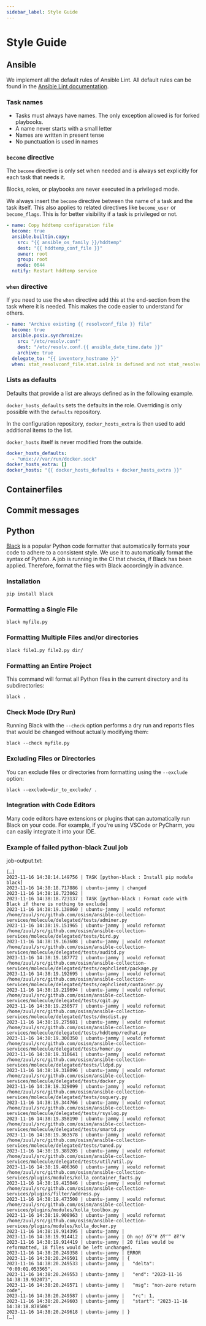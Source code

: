 ```yaml
---
sidebar_label: Style Guide
---
```


# Style Guide

## Ansible

We implement all the default rules of Ansible Lint. All default rules can be found in the
[Ansible Lint documentation](https://ansible.readthedocs.io/projects/lint/rules/).

### Task names

* Tasks must always have names. The only exception allowed is for forked playbooks.
* A name never starts with a small letter
* Names are written in present tense
* No punctuation is used in names

### `become` directive

The `become` directive is only set when needed and is always set explicitly for each task that needs it.

Blocks, roles, or playbooks are never executed in a privileged mode.

We always insert the `become` directive between the name of a task and the task itself. This also applies
to related directives like `become_user`  or `become_flags`. This is for better visibility if a task is
privileged or not.

```yaml
- name: Copy hddtemp configuration file
  become: true
  ansible.builtin.copy:
    src: "{{ ansible_os_family }}/hddtemp"
    dest: "{{ hddtemp_conf_file }}"
    owner: root
    group: root
    mode: 0644
  notify: Restart hddtemp service
```

### `when` directive

If you need to use the `when` directive add this at the end-section from the task where it is needed. This
makes the code easier to understand for others.

```yaml
- name: "Archive existing {{ resolvconf_file }} file"
  become: true
  ansible.posix.synchronize:
    src: "/etc/resolv.conf"
    dest: "/etc/resolv.conf.{{ ansible_date_time.date }}"
    archive: true
  delegate_to: "{{ inventory_hostname }}"
  when: stat_resolvconf_file.stat.islnk is defined and not stat_resolvconf_file.stat.islnk
```

### Lists as defaults

Defaults that provide a list are always defined as in the following example.

`docker_hosts_defaults` sets the defaults in the role. Overriding is only possible with the `defaults` repository.

In the configuration repository, `docker_hosts_extra` is then used to add additional items to the list.

`docker_hosts` itself is never modified from the outside.

```yaml
docker_hosts_defaults:
  - "unix:///var/run/docker.sock"
docker_hosts_extra: []
docker_hosts: "{{ docker_hosts_defaults + docker_hosts_extra }}"
```

## Containerfiles

## Commit messages

## Python

[Black](https://github.com/psf/black) is a popular Python code formatter that automatically
formats your code to adhere to a consistent style. We use it to automatically format the
syntax of Python. A job is running in the CI that checks, if Black has been applied. Therefore,
format the files with Black accordingly in advance.

### Installation
```pip install black```

### Formatting a Single File
```black myfile.py```

### Formatting Multiple Files and/or directories
```black file1.py file2.py dir/```

### Formatting an Entire Project
This command will format all Python files in the current directory and its subdirectories:

```black .```

### Check Mode (Dry Run)
Running Black with the ```--check``` option performs a dry run and reports files that would be
changed without actually modifying them:

```black --check myfile.py```

### Excluding Files or Directories
You can exclude files or directories from formatting using the ```--exclude``` option:

```black --exclude=dir_to_exclude/ .```

### Integration with Code Editors
Many code editors have extensions or plugins that can automatically run Black on your code.
For example, if you're using VSCode or PyCharm, you can easily integrate it into your IDE.

### Example of failed python-black Zuul job
job-output.txt:
```
[…]
2023-11-16 14:38:14.149756 | TASK [python-black : Install pip module black]
2023-11-16 14:38:18.717886 | ubuntu-jammy | changed
2023-11-16 14:38:18.723062 |
2023-11-16 14:38:18.723137 | TASK [python-black : Format code with Black if there is nothing to exclude]
2023-11-16 14:38:19.138060 | ubuntu-jammy | would reformat /home/zuul/src/github.com/osism/ansible-collection-services/molecule/delegated/tests/adminer.py
2023-11-16 14:38:19.151965 | ubuntu-jammy | would reformat /home/zuul/src/github.com/osism/ansible-collection-services/molecule/delegated/tests/bird.py
2023-11-16 14:38:19.163608 | ubuntu-jammy | would reformat /home/zuul/src/github.com/osism/ansible-collection-services/molecule/delegated/tests/auditd.py
2023-11-16 14:38:19.187772 | ubuntu-jammy | would reformat /home/zuul/src/github.com/osism/ansible-collection-services/molecule/delegated/tests/cephclient/package.py
2023-11-16 14:38:19.192695 | ubuntu-jammy | would reformat /home/zuul/src/github.com/osism/ansible-collection-services/molecule/delegated/tests/cephclient/container.py
2023-11-16 14:38:19.219694 | ubuntu-jammy | would reformat /home/zuul/src/github.com/osism/ansible-collection-services/molecule/delegated/tests/cgit.py
2023-11-16 14:38:19.230577 | ubuntu-jammy | would reformat /home/zuul/src/github.com/osism/ansible-collection-services/molecule/delegated/tests/dnsdist.py
2023-11-16 14:38:19.275681 | ubuntu-jammy | would reformat /home/zuul/src/github.com/osism/ansible-collection-services/molecule/delegated/tests/hddtemp/redhat.py
2023-11-16 14:38:19.300350 | ubuntu-jammy | would reformat /home/zuul/src/github.com/osism/ansible-collection-services/molecule/delegated/tests/homer.py
2023-11-16 14:38:19.310641 | ubuntu-jammy | would reformat /home/zuul/src/github.com/osism/ansible-collection-services/molecule/delegated/tests/lldpd.py
2023-11-16 14:38:19.318096 | ubuntu-jammy | would reformat /home/zuul/src/github.com/osism/ansible-collection-services/molecule/delegated/tests/docker.py
2023-11-16 14:38:19.329099 | ubuntu-jammy | would reformat /home/zuul/src/github.com/osism/ansible-collection-services/molecule/delegated/tests/osquery.py
2023-11-16 14:38:19.344766 | ubuntu-jammy | would reformat /home/zuul/src/github.com/osism/ansible-collection-services/molecule/delegated/tests/rsyslog.py
2023-11-16 14:38:19.358190 | ubuntu-jammy | would reformat /home/zuul/src/github.com/osism/ansible-collection-services/molecule/delegated/tests/smartd.py
2023-11-16 14:38:19.363578 | ubuntu-jammy | would reformat /home/zuul/src/github.com/osism/ansible-collection-services/molecule/delegated/tests/tuned.py
2023-11-16 14:38:19.389205 | ubuntu-jammy | would reformat /home/zuul/src/github.com/osism/ansible-collection-services/molecule/delegated/tests/util/util.py
2023-11-16 14:38:19.406360 | ubuntu-jammy | would reformat /home/zuul/src/github.com/osism/ansible-collection-services/plugins/modules/kolla_container_facts.py
2023-11-16 14:38:19.415046 | ubuntu-jammy | would reformat /home/zuul/src/github.com/osism/ansible-collection-services/plugins/filter/address.py
2023-11-16 14:38:19.473508 | ubuntu-jammy | would reformat /home/zuul/src/github.com/osism/ansible-collection-services/plugins/modules/kolla_toolbox.py
2023-11-16 14:38:19.908963 | ubuntu-jammy | would reformat /home/zuul/src/github.com/osism/ansible-collection-services/plugins/modules/kolla_docker.py
2023-11-16 14:38:19.914395 | ubuntu-jammy |
2023-11-16 14:38:19.914412 | ubuntu-jammy | Oh no! ðŸ’¥ ðŸ’” ðŸ’¥
2023-11-16 14:38:19.914419 | ubuntu-jammy | 20 files would be reformatted, 18 files would be left unchanged.
2023-11-16 14:38:20.249358 | ubuntu-jammy | ERROR
2023-11-16 14:38:20.249501 | ubuntu-jammy | {
2023-11-16 14:38:20.249533 | ubuntu-jammy |   "delta": "0:00:01.053565",
2023-11-16 14:38:20.249553 | ubuntu-jammy |   "end": "2023-11-16 14:38:19.932073",
2023-11-16 14:38:20.249571 | ubuntu-jammy |   "msg": "non-zero return code",
2023-11-16 14:38:20.249587 | ubuntu-jammy |   "rc": 1,
2023-11-16 14:38:20.249603 | ubuntu-jammy |   "start": "2023-11-16 14:38:18.878508"
2023-11-16 14:38:20.249618 | ubuntu-jammy | }
[…]
```
